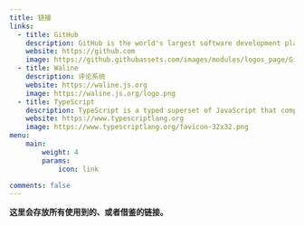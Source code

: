 ```yaml
---
title: 链接
links:
  - title: GitHub
    description: GitHub is the world's largest software development platform.
    website: https://github.com
    image: https://github.githubassets.com/images/modules/logos_page/GitHub-Mark.png
  - title: Waline
    description: 评论系统
    website: https://waline.js.org
    image: https://waline.js.org/logo.png
  - title: TypeScript
    description: TypeScript is a typed superset of JavaScript that compiles to plain JavaScript.
    website: https://www.typescriptlang.org
    image: https://www.typescriptlang.org/favicon-32x32.png
menu:
    main: 
        weight: 4
        params:
            icon: link

comments: false
---
```


**这里会存放所有使用到的、或者借鉴的链接。**